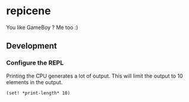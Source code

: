 # repicene

You like GameBoy ? Me too :)

## Development

### Configure the REPL

Printing the CPU generates a lot of output. This will limit the output to 10 elements in the output. 

    (set! *print-length* 10)



